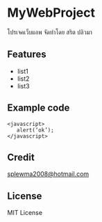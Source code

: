 # MyWebProject
โปรเจคเว็บแอพ จัดทำโดย สริต  ปลิวมา
## Features
* list1
* list2
* list3
## Example code
```
<javascript>  
   alert(‘ok’);  
</javascript>
``` 
## Credit
[splewma2008@hotmail.com](http://google.com])
## License
MIT License
